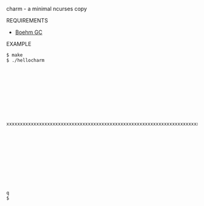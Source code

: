 charm - a minimal ncurses copy

REQUIREMENTS

 - [Boehm GC](http://www.hpl.hp.com/personal/Hans_Boehm/gc/)

EXAMPLE

	$ make
	$ ./hellocharm
	
	
	
	
	
	
	
	
	
	
	
	xxxxxxxxxxxxxxxxxxxxxxxxxxxxxxxxxxxxxxxxxxxxxxxxxxxxxxxxxxxxxxxxxxxxxxxxxxxxxxxxxxxxxxxxxxxxxxxxxxxxxxxxxxxxxxxxxxxxxxxx
	
	
	
	
	
	
	
	
	
	
	
	
	q
	$